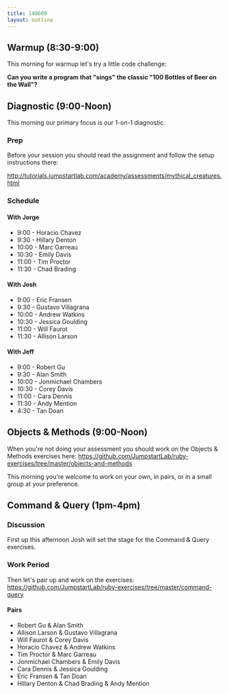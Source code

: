 ```yaml
---
title: 140609
layout: outline
---
```


## Warmup (8:30-9:00)

This morning for warmup let's try a little code challenge:

**Can you write a program that "sings" the classic "100 Bottles of Beer on the Wall"?**

## Diagnostic (9:00-Noon)

This morning our primary focus is our 1-on-1 diagnostic.

### Prep

Before your session you should read the assignment and follow the setup instructions there:

http://tutorials.jumpstartlab.com/academy/assessments/mythical_creatures.html

### Schedule

#### With Jorge

* 9:00 - Horacio Chavez
* 9:30 - Hillary Denton
* 10:00 - Marc Garreau
* 10:30 - Emily Davis
* 11:00 - Tim Proctor
* 11:30 - Chad Brading

#### With Josh

* 9:00 - Eric Fransen
* 9:30 - Gustavo Villagrana
* 10:00 - Andrew Watkins
* 10:30 - Jessica Goulding
* 11:00 - Will Faurot
* 11:30 - Allison Larson

#### With Jeff

* 9:00 - Robert Gu
* 9:30 - Alan Smith
* 10:00 - Jonmichael Chambers
* 10:30 - Corey Davis
* 11:00 - Cara Dennis
* 11:30 - Andy Mention
* 4:30 - Tan Doan

## Objects & Methods (9:00-Noon)

When you're not doing your assessment you should work on the Objects & Methods exercises here: https://github.com/JumpstartLab/ruby-exercises/tree/master/objects-and-methods

This morning you're welcome to work on your own, in pairs, or in a small group at your preference.

## Command & Query (1pm-4pm)

### Discussion

First up this afternoon Josh will set the stage for the Command & Query exercises.

### Work Period

Then let's pair up and work on the exercises: https://github.com/JumpstartLab/ruby-exercises/tree/master/command-query

#### Pairs

* Robert Gu & Alan Smith
* Allison Larson & Gustavo Villagrana
* Will Faurot & Corey Davis
* Horacio Chavez & Andrew Watkins
* Tim Proctor & Marc Garreau
* Jonmichael Chambers & Emily Davis
* Cara Dennis & Jessica Goulding
* Eric Fransen & Tan Doan
* Hillary Denton & Chad Brading & Andy Mention